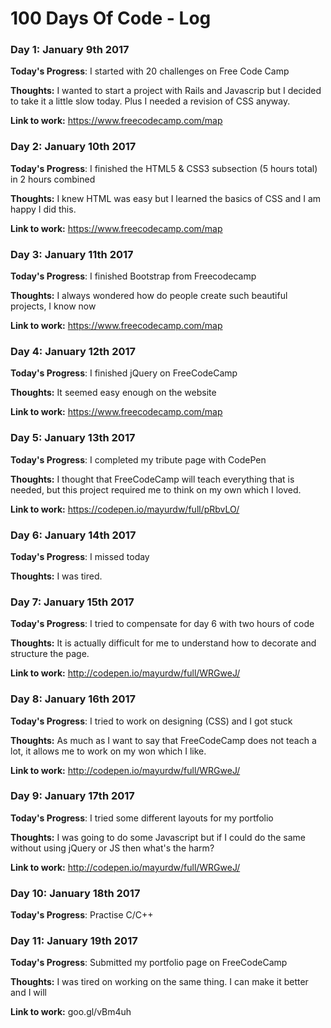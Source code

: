 # 100 Days Of Code - Log

### Day 1: January 9th 2017 

**Today's Progress**: I started with 20 challenges on Free Code Camp

**Thoughts:** I wanted to start a project with Rails and Javascrip but I decided to take it a little slow today. Plus I needed a revision of CSS anyway.

**Link to work:** https://www.freecodecamp.com/map

### Day 2: January 10th 2017 

**Today's Progress**: I finished the HTML5 & CSS3 subsection (5 hours total) in 2 hours combined

**Thoughts:** I knew HTML was easy but I learned the basics of CSS and I am happy I did this.

**Link to work:** https://www.freecodecamp.com/map

### Day 3: January 11th 2017 

**Today's Progress**: I finished Bootstrap from Freecodecamp

**Thoughts:** I always wondered how do people create such beautiful projects, I know now

**Link to work:** https://www.freecodecamp.com/map

### Day 4: January 12th 2017 

**Today's Progress**: I finished jQuery on FreeCodeCamp 

**Thoughts:** It seemed easy enough on the website

**Link to work:** https://www.freecodecamp.com/map

### Day 5: January 13th 2017 

**Today's Progress**: I completed my tribute page with CodePen

**Thoughts:** I thought that FreeCodeCamp will teach everything that is needed, but this project required me to think on my own which I loved.

**Link to work:** https://codepen.io/mayurdw/full/pRbvLO/

### Day 6: January 14th 2017 

**Today's Progress**: I missed today 

**Thoughts:** I was tired. 

### Day 7: January 15th 2017 

**Today's Progress**: I tried to compensate for day 6 with two hours of code

**Thoughts:** It is actually difficult for me to understand how to decorate and structure the page.

**Link to work:** http://codepen.io/mayurdw/full/WRGweJ/

### Day 8: January 16th 2017 

**Today's Progress**: I tried to work on designing (CSS) and I got stuck

**Thoughts:** As much as I want to say that FreeCodeCamp does not teach a lot, it allows me to work on my won which I like.

**Link to work:** http://codepen.io/mayurdw/full/WRGweJ/

### Day 9: January 17th 2017 

**Today's Progress**: I tried some different layouts for my portfolio

**Thoughts:** I was going to do some Javascript but if I could do the same without using jQuery or JS then what's the harm?

**Link to work:** http://codepen.io/mayurdw/full/WRGweJ/

### Day 10: January 18th 2017 

**Today's Progress**: Practise C/C++

### Day 11: January 19th 2017 

**Today's Progress**: Submitted my portfolio page on FreeCodeCamp

**Thoughts:** I was tired on working on the same thing. I can make it better and I will

**Link to work:** goo.gl/vBm4uh

